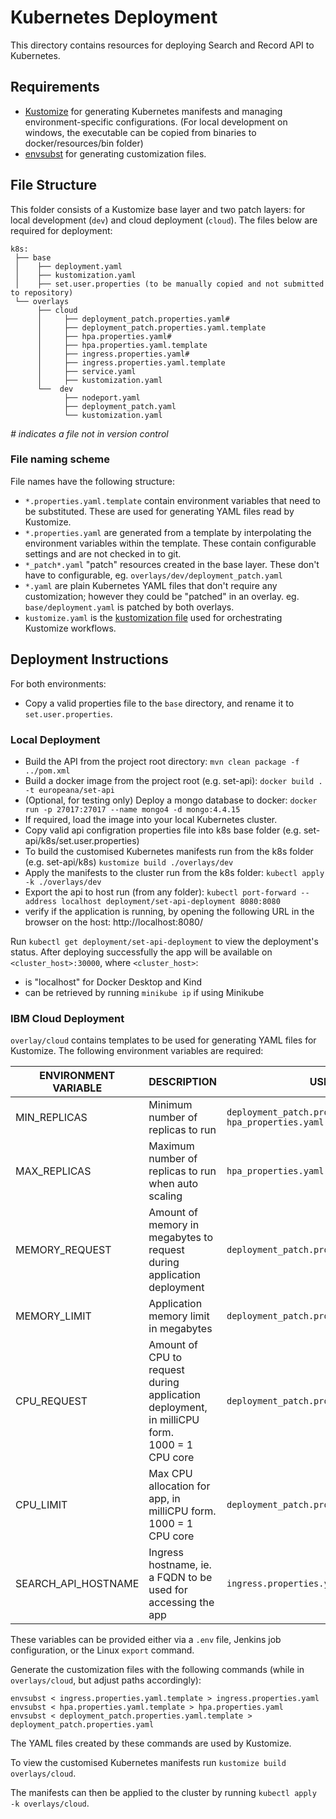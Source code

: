 # Kubernetes Deployment

This directory contains resources for deploying Search and Record API to Kubernetes. 

## Requirements
- [Kustomize](https://kubectl.docs.kubernetes.io/installation/kustomize/) for generating Kubernetes manifests and managing environment-specific configurations. (For local development on windows, the executable can be copied from binaries to docker/resources/bin folder)
- [envsubst](https://linux.die.net/man/1/envsubst) for generating customization files.

## File Structure
This folder consists of a Kustomize base layer and two patch layers: for local development (`dev`) and cloud deployment (`cloud`). 
The files below are required for deployment:

 ```
 k8s:
  ├── base
  │    ├── deployment.yaml
  │    ├── kustomization.yaml
  │    ├── set.user.properties (to be manually copied and not submitted to repository)
  └── overlays
       ├── cloud
       │     ├── deployment_patch.properties.yaml#
       │     ├── deployment_patch.properties.yaml.template
       │     ├── hpa.properties.yaml#
       │     ├── hpa.properties.yaml.template
       │     ├── ingress.properties.yaml#
       │     ├── ingress.properties.yaml.template
       │     ├── service.yaml
       │     ├── kustomization.yaml
       └──  dev
             ├── nodeport.yaml
             ├── deployment_patch.yaml
             └── kustomization.yaml 
 ```
_# indicates a file not in version control_

### File naming scheme
File names have the following structure:

- `*.properties.yaml.template` contain environment variables that need to be substituted. These are used for generating YAML files read by Kustomize.
- `*.properties.yaml` are generated from a template by interpolating the environment variables within the template. These contain configurable settings and are not checked in to git.
- `*_patch*.yaml` "patch" resources created in the base layer. These don't have to configurable, eg. `overlays/dev/deployment_patch.yaml`
- `*.yaml` are plain Kubernetes YAML files that don't require any customization; however they could be "patched" in an overlay. eg. `base/deployment.yaml` is patched by both overlays.
- `kustomize.yaml` is the [kustomization file](https://kubectl.docs.kubernetes.io/references/kustomize/glossary/#kustomization) used for orchestrating Kustomize workflows.

## Deployment Instructions
For both environments:
- Copy a valid properties file to the `base` directory, and rename it to `set.user.properties`.

### Local Deployment
- Build the API from the project root directory: `mvn clean package -f ../pom.xml`
- Build a docker image from the project root (e.g. set-api): `docker build . -t europeana/set-api` 
- (Optional, for testing only) Deploy a mongo database to docker: `docker run -p 27017:27017 --name mongo4 -d mongo:4.4.15`
- If required, load the image into your local Kubernetes cluster. 
- Copy valid api configration properties file into k8s base folder (e.g. set-api/k8s/set.user.properties)
- To build the customised Kubernetes manifests run from the k8s folder (e.g. set-api/k8s) `kustomize build ./overlays/dev`
- Apply the manifests to the cluster run from the k8s folder: `kubectl apply -k ./overlays/dev`
- Export the api to host run (from any folder): `kubectl port-forward --address localhost deployment/set-api-deployment 8080:8080`
- verify if the application is running, by opening the following URL in the browser on the host: http://localhost:8080/

Run `kubectl get deployment/set-api-deployment` to view the deployment's status. 
After deploying successfully the app will be available on `<cluster_host>:30000`, where `<cluster_host>`:
- is "localhost" for Docker Desktop and Kind
- can be retrieved by running `minikube ip` if using Minikube 

### IBM Cloud Deployment
`overlay/cloud` contains templates to be used for generating YAML files for Kustomize. 
The following environment variables are required:

| ENVIRONMENT VARIABLE | DESCRIPTION                                                                                     | USED BY                                                                         |
|----------------------|-------------------------------------------------------------------------------------------------|---------------------------------------------------------------------------------|
| MIN_REPLICAS         | Minimum number of replicas to run                                                               | `deployment_patch.properties.yaml.template`<br/> `hpa_properties.yaml.template` |
| MAX_REPLICAS         | Maximum number of replicas to run when auto scaling                                             | `hpa_properties.yaml.template`                                                  |
| MEMORY_REQUEST       | Amount of memory in megabytes to request during application deployment                          | `deployment_patch.properties.yaml.template`                                     |
| MEMORY_LIMIT         | Application memory limit in megabytes                                                           | `deployment_patch.properties.yaml.template`                                     |
| CPU_REQUEST          | Amount of CPU to request during application deployment, in milliCPU form. <br>1000 = 1 CPU core | `deployment_patch.properties.yaml.template`                                     |
| CPU_LIMIT            | Max CPU allocation for app, in milliCPU form. <br> 1000 = 1 CPU core                            | `deployment_patch.properties.yaml.template`                                     |
| SEARCH_API_HOSTNAME  | Ingress hostname, ie. a FQDN to be used for accessing the app                                   | `ingress.properties.yaml.template`                                              |

These variables can be provided either via a `.env` file, Jenkins job configuration, or the Linux `export`
command.

Generate the customization files with the following commands (while in `overlays/cloud`, but adjust paths accordingly):

```
envsubst < ingress.properties.yaml.template > ingress.properties.yaml
envsubst < hpa.properties.yaml.template > hpa.properties.yaml
envsubst < deployment_patch.properties.yaml.template > deployment_patch.properties.yaml
```
The YAML files created by these commands are used by Kustomize.

To view the customised Kubernetes manifests run `kustomize build overlays/cloud`. 

The manifests can then be applied to the cluster by running `kubectl apply -k overlays/cloud`.
